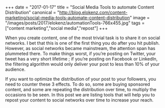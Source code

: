 +++
date = "2017-01-17"
title = "Social Media Tools to automate Content Distribution"
canonical = "http://blog.elokenz.com/content-marketing/social-media-tools-automate-content-distribution"
image = "/images/posts/2017/elokenz/automationTools-766x455.jpg"
tags = ["content marketing","social media","repost"]
+++

When you create content, one of the most trivial task is to share it on social networks. I bet that this is one of the first thing you do after you hit publish. However, as social networks became mainstream, the attention span has plummeted there. To make things worst, if you’re posting on Twitter, your tweet has a very short lifetime ; if you’re posting on Facebook or LinkedIn, the filtering algorithm would only deliver your post to less than 10% of your audience.

If you want to optimize the distribution of your post to your followers, you need to counter these 3 effects. To do so, some are buying sponsored content, and some are repeating the distribution over time, to multiply the occasions to be seen. In this post we are listing tools that will help you to repost your content to social networks over time to increase your reach.

